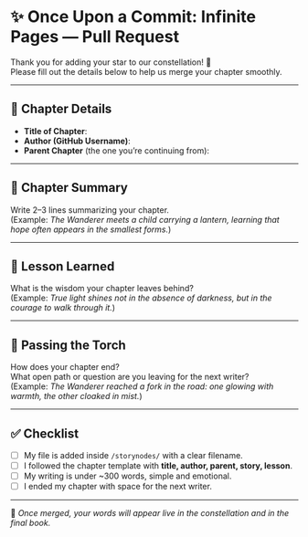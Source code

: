 # ✨ Once Upon a Commit: Infinite Pages — Pull Request

Thank you for adding your star to our constellation! 🌌  
Please fill out the details below to help us merge your chapter smoothly.

---

## 📖 Chapter Details

- **Title of Chapter**:  
- **Author (GitHub Username)**:  
- **Parent Chapter** (the one you’re continuing from):  

---

## 📝 Chapter Summary

Write 2–3 lines summarizing your chapter.  
(Example: *The Wanderer meets a child carrying a lantern, learning that hope often appears in the smallest forms.*)

---

## 🌟 Lesson Learned

What is the wisdom your chapter leaves behind?  
(Example: *True light shines not in the absence of darkness, but in the courage to walk through it.*)

---

## 🔮 Passing the Torch

How does your chapter end?  
What open path or question are you leaving for the next writer?  
(Example: *The Wanderer reached a fork in the road: one glowing with warmth, the other cloaked in mist.*)

---

## ✅ Checklist

- [ ] My file is added inside `/storynodes/` with a clear filename.  
- [ ] I followed the chapter template with **title, author, parent, story, lesson**.  
- [ ] My writing is under ~300 words, simple and emotional.  
- [ ] I ended my chapter with space for the next writer.  

---

🌠 *Once merged, your words will appear live in the constellation and in the final book.*  